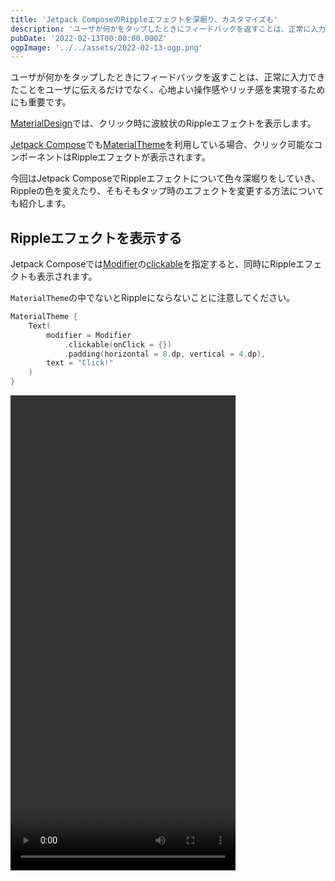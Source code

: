 ```yaml
---
title: 'Jetpack ComposeのRippleエフェクトを深堀り、カスタマイズも'
description: 'ユーザが何かをタップしたときにフィードバックを返すことは、正常に入力できたことをユーザに伝えるだけでなく、心地よい操作感やリッチ感を実現するためにも重要です。\nMaterialDesignでは、クリック時に波紋状のRippleエフェクトを表示します。\nJetpack ComposeでもMaterialThemeを利用している場合、クリック可能なコンポーネントはRippleエフェクトが表示されます。\n今回はJetpack ComposeでRippleエフェクトについて色々深堀りをしていき、Rippleの色を変えたり、そもそもタップ時のエフェクトを変更する方法についても紹介します。'
pubDate: '2022-02-13T00:00:00.000Z'
ogpImage: '../../assets/2022-02-13-ogp.png'
---
```


ユーザが何かをタップしたときにフィードバックを返すことは、正常に入力できたことをユーザに伝えるだけでなく、心地よい操作感やリッチ感を実現するためにも重要です。

[MaterialDesign](https://material.io/)では、クリック時に波紋状のRippleエフェクトを表示します。

[Jetpack Compose](https://developer.android.com/jetpack/compose)でも[MaterialTheme](https://developer.android.com/reference/kotlin/androidx/compose/material/MaterialTheme)を利用している場合、クリック可能なコンポーネントはRippleエフェクトが表示されます。

今回はJetpack ComposeでRippleエフェクトについて色々深堀りをしていき、Rippleの色を変えたり、そもそもタップ時のエフェクトを変更する方法についても紹介します。

## Rippleエフェクトを表示する
Jetpack Composeでは[Modifier](https://developer.android.com/reference/kotlin/androidx/compose/ui/Modifier)の[clickable](https://developer.android.com/reference/kotlin/androidx/compose/foundation/package-summary?hl=ja#(androidx.compose.ui.Modifier).clickable(kotlin.Boolean,kotlin.String,androidx.compose.ui.semantics.Role,kotlin.Function0))を指定すると、同時にRippleエフェクトも表示されます。

`MaterialTheme`の中でないとRippleにならないことに注意してください。

```kotlin
MaterialTheme {
    Text(
        modifier = Modifier
            .clickable(onClick = {})
            .padding(horizontal = 8.dp, vertical = 4.dp),
        text = "Click!"
    )
}
```

<video width="360px" height="760px" src="/videos/2022-02-13-1.mp4" controls />

もちろん、[Button](https://developer.android.com/reference/kotlin/androidx/compose/material/package-summary#Button(kotlin.Function0,androidx.compose.ui.Modifier,kotlin.Boolean,androidx.compose.foundation.interaction.MutableInteractionSource,androidx.compose.material.ButtonElevation,androidx.compose.ui.graphics.Shape,androidx.compose.foundation.BorderStroke,androidx.compose.material.ButtonColors,androidx.compose.foundation.layout.PaddingValues,kotlin.Function1))や [Checkbox](https://developer.android.com/reference/kotlin/androidx/compose/material/package-summary#Checkbox(kotlin.Boolean,kotlin.Function1,androidx.compose.ui.Modifier,kotlin.Boolean,androidx.compose.foundation.interaction.MutableInteractionSource,androidx.compose.material.CheckboxColors)) 等のMaterialのコンポーネントにもRippleエフェクトが表示されます。

## デフォルトのRippleの色定義について
Rippleの色や透明度は [RippleTheme](https://developer.android.com/reference/kotlin/androidx/compose/material/ripple/RippleTheme)というinterfaceで定義されています。

```kotlin
public interface RippleTheme {
    @Composable
    public fun defaultColor(): Color

    @Composable
    public fun rippleAlpha(): RippleAlpha
}
```

そしてデフォルトの色と透明度は以下のとおりです。

```kotlin
public fun defaultRippleColor(
    contentColor: Color,
    lightTheme: Boolean
): Color {
    val contentLuminance = contentColor.luminance()
    return if (!lightTheme && contentLuminance < 0.5) {
        Color.White
    } else {
        contentColor
    }
}

public fun defaultRippleAlpha(
    contentColor: Color,
    lightTheme: Boolean
): RippleAlpha {
    return when {
        lightTheme -> {
            if (contentColor.luminance() > 0.5) {
                LightThemeHighContrastRippleAlpha
            } else {
                LightThemeLowContrastRippleAlpha
            }
        }
        else -> {
            DarkThemeRippleAlpha
        }
    }
}
```

引数の `contentColor`は文字色やアイコン色のことで、`lightTheme`はdarkテーマかlightテーマかを渡します。

透明度は以下のように定義されています。

```kotlin
private val LightThemeHighContrastRippleAlpha = RippleAlpha(
    pressedAlpha = 0.24f,
    focusedAlpha = 0.24f,
    draggedAlpha = 0.16f,
    hoveredAlpha = 0.08f
)

private val LightThemeLowContrastRippleAlpha = RippleAlpha(
    pressedAlpha = 0.12f,
    focusedAlpha = 0.12f,
    draggedAlpha = 0.08f,
    hoveredAlpha = 0.04f
)

private val DarkThemeRippleAlpha = RippleAlpha(
    pressedAlpha = 0.10f,
    focusedAlpha = 0.12f,
    draggedAlpha = 0.08f,
    hoveredAlpha = 0.04f
)
```

すなわち、まとめると以下のようになります。

* 色
    * ダークテーマ
         * 文字色の輝度が低い場合は白色
        * それ以外の場合は文字色と同じ
    * ライトテーマ
        * 常に文字色と同じ
* 透明度
    * ダークテーマ
        * 常に10%
    * ライトテーマ
        * 文字色の輝度が高い場合は24%
        * 文字色の輝度が低いときは12%

少し複雑ですが、文字色の輝度によって出し分けすることにより、Rippleや文字を見えやすくする工夫がされています。

この恩恵を最大限に得るためには、文字色を指定する際に直接指定するのではなく、[LocalContentColor](https://developer.android.com/reference/kotlin/androidx/compose/material/package-summary#LocalContentColor())を上書きすべきでしょう。

```kotlin
MaterialTheme {
    CompositionLocalProvider(
        LocalContentColor provides Color.Red
    ) {
        Text(
            modifier = Modifier
                .clickable(onClick = {}) // 赤色のRippleが出る
                .padding(horizontal = 8.dp, vertical = 4.dp),
            text = "button" // 赤色の文字色
        )
    }
}
```

文字色と同時にRippleのエフェクト色も変わってることがわかると思います。

<video width="360px" height="760px" src="/videos/2022-02-13-2.mp4" controls />

## Rippleの色を変える
これまでの説明で大体わかってきたと思いますが、`RippleTheme`を上書きすることでRippleの色、透明度を変えることができます。

例えば、以下のように`defaultColor`をoverrideします。透明度は`defaultRippleAlpha`に従うで良いでしょう。

```kotlin
object CustomRippleTheme : RippleTheme {
    @Composable
    override fun defaultColor(): Color {
        return Color.Red
    }

    @Composable
    override fun rippleAlpha(): RippleAlpha {
        return RippleTheme.defaultRippleAlpha(
            contentColor = LocalContentColor.current,
            lightTheme = MaterialTheme.colors.isLight
        )
    }
}
```

これを`CompositionLocalProvider`を使って配ります。`MaterialTheme`に上書きされないよう、`MaterialTheme`の内側に指定する必要があります。

```kotlin
MaterialTheme {
    CompositionLocalProvider(
        LocalRippleTheme provides CustomRippleTheme
    ) {
        Text(
            modifier = Modifier
                .clickable(onClick = {})
                .padding(horizontal = 8.dp, vertical = 4.dp),
            text = "button"
        )
    }
}
```

文字色は変えずにRippleだけ赤色にすることができました。

<video width="360px" height="760px" src="/videos/2022-02-13-3.mp4" controls />

アプリ全体ではなく、一箇所だけRippleの色を変えたい場合は`indication`に[rememberRipple](https://developer.android.com/reference/kotlin/androidx/compose/material/ripple/package-summary#rememberRipple(kotlin.Boolean,androidx.compose.ui.unit.Dp,androidx.compose.ui.graphics.Color)) を指定します。
[InteractionSource](https://developer.android.com/reference/kotlin/androidx/compose/foundation/interaction/InteractionSource)も同時に指定する必要があることに注意してください。

```kotlin
MaterialTheme {
    Text(
        modifier = Modifier
            .clickable(
                onClick = {},
                indication = rememberRipple(color = Color.Red),
                interactionSource = remember { MutableInteractionSource() }
            )
            .padding(horizontal = 8.dp, vertical = 4.dp),
        text = "button"
    )
}
```

結果は先程と同じく赤色のRippleが表示されます。

## Rippleの他のカスタマイズ

`rememberRipple`には`color`の他に`radius`と`bounded`を指定することができます。
`bounded`を`false`にすることで領域を超えた円形のrippleが表示されます。
クリック可能なアイコン等にはこちらのほうが合うかもしれません。

```kotlin
MaterialTheme {
    Text(
        modifier = Modifier
            .clickable(
                onClick = {},
                indication = rememberRipple(bounded = false),
                interactionSource = remember { MutableInteractionSource() }
            )
            .padding(horizontal = 8.dp, vertical = 4.dp),
        text = "button"
    )
}
```

<video width="360px" height="760px" src="/videos/2022-02-13-4.mp4" controls />

## クリック時のエフェクトを作る
更にこだわってRippleエフェクト以外のクリック時エフェクトを作成してみます。

以下のようなタップ時にコンポーネントが縮小され、タップを離したときにもとに戻るような `Indicator` を作成してみます。

<video width="360px" height="760px" src="/videos/2022-02-13-5.mp4" controls />

タップ等の入力に応じたエフェクトは、`Indication`というinterfaceで定義されています。
`InteractionSource`はタップなどの入力が`Flow`で流れてくるので、それに反応して`IndicationInstance`を作成することで表現します。

```kotlin
@Stable
interface Indication {
    @Composable
    fun rememberUpdatedInstance(
        interactionSource: InteractionSource
    ): IndicationInstance
}
```

`IndicationInstance`はコンテンツをレイアウトに描画するときの操作を記述できます。

```kotlin
interface IndicationInstance {
    fun ContentDrawScope.drawIndication()
}
```

Scaleさせるための実装は以下のとおりです。

`PressInteraction.Press`が発生したらアニメーションを開始し、`PressInteraction.Release`か`PressInteraction.Cancel`で停止します。
アニメーションはいくつかの方法で行うことができますが、ここでは[Animatable](https://developer.android.com/jetpack/compose/animation#animatable)を使って行います。
短いタップでもアニメーションを見せるため、`minDuration`を指定できるようにしています。

```kotlin
class ScaleIndication(
    private val pressedScale: Float,
    private val animationSpec: AnimationSpec<Float>,
    private val minDuration: Long
) : Indication {
    @Composable
    override fun rememberUpdatedInstance(
        interactionSource: InteractionSource
    ): IndicationInstance {
        val instance = remember(pressedScale, animationSpec, minDuration) {
            ScaleIndicationInstance(pressedScale, animationSpec, minDuration)
        }
        LaunchedEffect(interactionSource) {
            interactionSource.interactions.collect {
                when (it) {
                    is PressInteraction.Press -> {
                        instance.start(this)
                    }
                    is PressInteraction.Release,
                    is PressInteraction.Cancel -> {
                        instance.stop()
                    }
                }
            }
        }
        return instance
    }
}

private class ScaleIndicationInstance(
    private val pressedScale: Float,
    private val animationSpec: AnimationSpec<Float>,
    private val minDuration: Long
) : IndicationInstance {
    companion object {
        private const val initialScale = 1.0F
    }

    private var animatable = Animatable(initialScale)
    private var finishEvent = Channel<Unit>(Channel.CONFLATED)

    fun start(scope: CoroutineScope) {
        scope.launch {
            animatable.animateTo(pressedScale, animationSpec)
        }
        scope.launch {
            delay(minDuration)
            finishEvent.receive()
            animatable.animateTo(initialScale, animationSpec)
        }
    }

    fun stop() {
        finishEvent.trySend(Unit)
    }

    override fun ContentDrawScope.drawIndication() {
        val scale = animatable.value
        if (scale != initialScale) {
            drawContext.transform.apply {
                scale(scale)
            }
        }
        drawContent()
    }
}
```

以下のようなComposable functionを用意しておくと使いやすいと思います。`animationSpec`に`dampingRatio`を調整した`spring`を指定することで、例のようにバウンズさせることができます。

```kotlin
@Composable
fun rememberScaleIndication(
    pressedScale: Float = 0.88F,
    animationSpec: AnimationSpec<Float> = spring(
        dampingRatio = Spring.DampingRatioMediumBouncy,
        stiffness = Spring.StiffnessLow,
    ),
    minDuration: Long = 150
): Indication {
    return remember(pressedScale, animationSpec, minDuration) {
        ScaleIndication(pressedScale, animationSpec, minDuration)
    }
}
```

利用はRippleの変更と同じく、以下のように行います。
`LocalIndicator`を上書きしても良いでしょう。

```kotlin
MaterialTheme {
    Text(
        modifier = Modifier
            .clickable(
                onClick = {},
                indication = rememberScaleIndication(),
                interactionSource = remember { MutableInteractionSource() }
            )
            .background(Color.Blue, RoundedCornerShape(50))
            .padding(horizontal = 16.dp, vertical = 8.dp),
        text = "Button",
        fontSize = 20.sp,
        fontWeight = FontWeight.Bold,
        color = Color.White
    )
}
```

動作するコードは[GitHub](https://github.com/Mori-Atsushi/jetpack-compose-uis/blob/main/app/src/main/kotlin/com/github/moriatsushi/compose/uis/indication/ScaleIndication.kt)で確認できます。

今回はわかりやすさのために省略しましたが、実際には`Focused`や`Hovered`のタイミングでもインタラクションを行うべきでしょう。

## まとめ
よく使うであろうRipple Effectについて色々見てきました。

[前回の記事](https://at-sushi.work/blog/49/)でも言及しましたが、Jetpack Composeはカスタマイズがしやすく、いろいろな表現を試したくなります。
特にアニメーションはKotlin Coroutinesで書くことが出来るので、かなり書きやすくなったと感じています。

ぜひ皆さんも様々なインタラクションを作成してみてください。